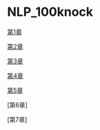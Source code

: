 # NLP_100knock
[第1章](https://colab.research.google.com/drive/15BTTnrNTa0l03zJg4EGh0fe339oXDdQ3?usp=sharing)

[第2章](https://colab.research.google.com/drive/1z3Rq3sGPK0tvEs3Dk30bevbOc8KO_40q?usp=sharing)

[第3章](https://colab.research.google.com/drive/1CGtlkXJEz4lCM5oJ9CTpgF7BsvO8FgGd?usp=sharing)

[第4章](https://colab.research.google.com/drive/1jRS65TrBn2JiwzceYszhZrwFeGwPJXj-?usp=sharing)

[第5章](https://colab.research.google.com/drive/1g_woKo60AuJZ929dDzLV4lGfdGTsQHxl?usp=sharing)

[第6章]

[第7章]
